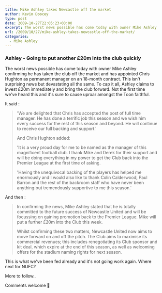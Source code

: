 ```yaml
---
title: Mike Ashley takes Newcastle off the market
author: Kevin Doocey
type: post
date: 2009-10-27T22:05:23+00:00
excerpt: The worst news possible has come today with owner Mike Ashley confirming he has taken the club off the market
url: /2009/10/27/mike-ashley-takes-newcastle-off-the-market/
categories:
  - Mike Ashley
---
```


### Ashley - Going to put another £20m into the club quickly

The worst news possible has come today with owner Mike Ashley confirming he has taken the club off the market and has appointed Chris Hughton as permanent manager on an 18-month contract. This isn't surprising news but devastating all the same. To cap it all, Ashley claims to invest £20m immediately and bring the club forward. Not the first time we've heard this and it's sure to cause uproar amongst the Toon faithful.

It said :

> 'We are delighted that Chris has accepted the post of full time manager. He has done a terrific job this season and we wish him every success for the rest of this season and beyond. He will continue to receive our full backing and support.'
>
> And Chris Hughton added:
>
> 'It is a very proud day for me to be named as the manager of this magnificent football club. I thank Mike and Derek for their support and will be doing everything in my power to get the Club back into the Premier League at the first time of asking.
>
> 'Having the unequivocal backing of the players has helped me enormously and I would also like to thank Colin Calderwood, Paul Barron and the rest of the backroom staff who have never been anything but tremendously supportive to me this season.'

And then :

> In confirming the news, Mike Ashley stated that he is totally committed to the future success of Newcastle United and will be focussing on gaining promotion back to the Premier League. Mike will put a further £20m into the Club this week.
>
> Whilst confirming these two matters, Newcastle United now aims to move forward on and off the pitch. The Club aims to maximise its commercial revenues; this includes renegotiating its Club sponsor and kit deal, which expire at the end of this season, as well as welcoming offers for the stadium naming rights for next season.

This is what we've been fed already and it's not going work again. Where next for NUFC?

More to follow..

Comments welcome 🙂
